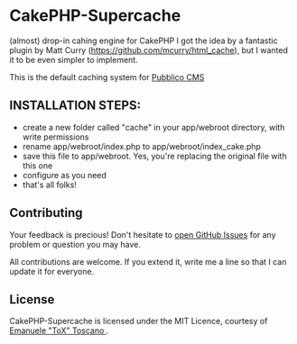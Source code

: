 # CakePHP-Supercache

(almost) drop-in cahing engine for CakePHP I got the idea by a fantastic plugin by Matt Curry (https://github.com/mcurry/html_cache), but I wanted it to be even simpler to implement.

This is the default caching system for [Pubblico CMS](http://emanuele.itoscano.com/vedi/64_pubblico-cms)


## INSTALLATION STEPS:
* create a new folder called "cache" in your app/webroot directory, with write permissions
* rename app/webroot/index.php to app/webroot/index_cake.php
* save this file to app/webroot. Yes, you're replacing the original file with this one
* configure as you need
* that's all folks!

## Contributing

Your feedback is precious! Don't hesitate to [open GitHub Issues](https://github.com/ToX82/cakephp-supercache/issues) for any problem or question you may have.

All contributions are welcome. If you extend it, write me a line so that I can update it for everyone.

## License

CakePHP-Supercache is licensed under the MIT Licence, courtesy of [Emanuele "ToX" Toscano ](http://emanuele.itoscano.com/).
